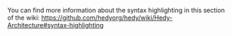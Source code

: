 You can find more information about the syntax highlighting in this section of the wiki: https://github.com/hedyorg/hedy/wiki/Hedy-Architecture#syntax-highlighting